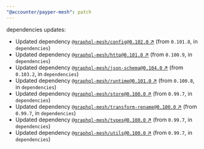 ```yaml
---
"@accounter/payper-mesh": patch
---
```

dependencies updates:
  - Updated dependency [`@graphql-mesh/config@0.102.0` ↗︎](https://www.npmjs.com/package/@graphql-mesh/config/v/0.102.0) (from `0.101.8`, in `dependencies`)
  - Updated dependency [`@graphql-mesh/http@0.101.0` ↗︎](https://www.npmjs.com/package/@graphql-mesh/http/v/0.101.0) (from `0.100.9`, in `dependencies`)
  - Updated dependency [`@graphql-mesh/json-schema@0.104.0` ↗︎](https://www.npmjs.com/package/@graphql-mesh/json-schema/v/0.104.0) (from `0.103.2`, in `dependencies`)
  - Updated dependency [`@graphql-mesh/runtime@0.101.0` ↗︎](https://www.npmjs.com/package/@graphql-mesh/runtime/v/0.101.0) (from `0.100.8`, in `dependencies`)
  - Updated dependency [`@graphql-mesh/store@0.100.0` ↗︎](https://www.npmjs.com/package/@graphql-mesh/store/v/0.100.0) (from `0.99.7`, in `dependencies`)
  - Updated dependency [`@graphql-mesh/transform-rename@0.100.0` ↗︎](https://www.npmjs.com/package/@graphql-mesh/transform-rename/v/0.100.0) (from `0.99.7`, in `dependencies`)
  - Updated dependency [`@graphql-mesh/types@0.100.0` ↗︎](https://www.npmjs.com/package/@graphql-mesh/types/v/0.100.0) (from `0.99.7`, in `dependencies`)
  - Updated dependency [`@graphql-mesh/utils@0.100.0` ↗︎](https://www.npmjs.com/package/@graphql-mesh/utils/v/0.100.0) (from `0.99.7`, in `dependencies`)
